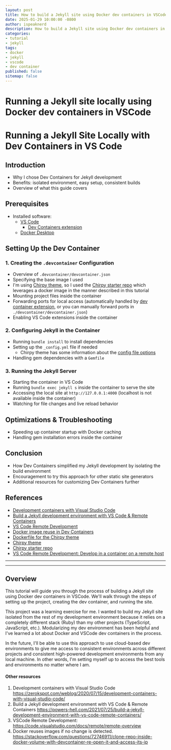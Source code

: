 ```yaml
---
layout: post
title: How to build a Jekyll site using Docker dev containers in VSCode
date: 2025-01-29 10:00:00 -0800
author: ispeaknerd
description: How to build a Jekyll site using Docker dev containers in VSCode
categories:
- tutorial
- jekyll
tags:
- docker
- jekyll
- vscode
- dev container
published: false
sitemap: false
---
```


# Running a Jekyll site locally using Docker dev containers in VSCode

# Running a Jekyll Site Locally with Dev Containers in VS Code

## Introduction
- Why I chose Dev Containers for Jekyll development
- Benefits: isolated environment, easy setup, consistent builds
- Overview of what this guide covers

## Prerequisites
- Installed software:
  - [VS Code](https://code.visualstudio.com/)
    - [Dev Containers extension](https://marketplace.visualstudio.com/items?itemName=ms-vscode-remote.remote-containers)
  - [Docker Desktop](https://www.docker.com/products/docker-desktop/)

## Setting Up the Dev Container
### 1. Creating the `.devcontainer` Configuration
- Overview of `.devcontainer/devcontainer.json`
- Specifying the base image I used
 - I'm using [Chirpy theme](https://github.com/cotes2020/jekyll-theme-chirpy), so I used the [Chirpy starter repo](https://github.com/cotes2020/chirpy-starter) which leverages a docker image in the manner described in this tutorial
- Mounting project files inside the container
- Forwarding ports for local access (automatically handled by [dev container extension](https://marketplace.visualstudio.com/items?itemName=ms-vscode-remote.remote-containers), or you can manually forward ports in `./devcontainer/devcontainer.json`)
- Enabling VS Code extensions inside the container

### 2. Configuring Jekyll in the Container
- Running `bundle install` to install dependencies
- Setting up the `_config.yml` file if needed
  - Chirpy theme has some information about the [config file options](https://chirpy.cotes.page/posts/getting-started/#configuration)
- Handling gem dependencies with a `Gemfile`

### 3. Running the Jekyll Server
- Starting the container in VS Code
- Running `bundle exec jekyll s` inside the container to serve the site
- Accessing the local site at `http://127.0.0.1:4000` (localhost is not available inside the container)
- Watching for file changes and live reload behavior

## Optimizations & Troubleshooting
- Speeding up container startup with Docker caching
- Handling gem installation errors inside the container

## Conclusion
- How Dev Containers simplified my Jekyll development by isolating the build environment
- Encouragement to try this approach for other static site generators
- Additional resources for customizing Dev Containers further

## References
- [Development containers with Visual Studio Code](https://zerokspot.com/weblog/2020/07/15/development-containers-with-vs-code/)
- [Build a Jekyll development environment with VS Code & Remote Containers](https://powers-hell.com/2021/07/25/build-a-jekyll-development-environment-with-vs-code-remote-containers/)
- [VS Code Remote Development](https://code.visualstudio.com/docs/remote/remote-overview)
- [Docker image reuse in Dev Containers](https://stackoverflow.com/questions/72746911/clone-repo-inside-docker-volume-with-devcontainer-re-open-it-and-access-its-ip)
- [Dockerfile for the Chirpy theme](https://github.com/cotes2020/chirpy-starter/blob/master/Dockerfile)
- [Chirpy theme](https://github.com/cotes2020/jekyll-theme-chirpy)
- [Chirpy starter repo](https://github.com/cotes2020/chirpy-starter)
- [VS Code Remote Development: Develop in a container on a remote host](https://code.visualstudio.com/remote/advancedcontainers/develop-remote-host)


---
---

## Overview

This tutorial will guide you through the process of building a Jekyll site using Docker dev containers in VSCode. We'll walk through the steps of setting up the project, creating the dev container, and running the site.

This project was a learning exercise for me. I wanted to build my Jekyll site isolated from the rest of my development environment because it relies on a completely different stack (Ruby) than my other projects (TypeScript, JavaScript, etc.). Modularizing my dev environment has been helpful and I've learned a lot about Docker and VSCode dev containers in the process. 

In the future, I'll be able to use this approach to use cloud-based dev environments to give me access to consistent environments across different projects and consistent high-powered development environments from any local machine. In other words, I'm setting myself up to access the best tools and environments no matter where I am.

#### Other resources

1. Development containers with Visual Studio Code https://zerokspot.com/weblog/2020/07/15/development-containers-with-visual-studio-code/
2. Build a Jekyll development environment with VS Code & Remote Containers https://powers-hell.com/2021/07/25/build-a-jekyll-development-environment-with-vs-code-remote-containers/
3. VSCode Remote Development: https://code.visualstudio.com/docs/remote/remote-overview
4. Docker reuses images if no change is detected. https://stackoverflow.com/questions/72746911/clone-repo-inside-docker-volume-with-devcontainer-re-open-it-and-access-its-ip
